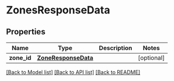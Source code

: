 # ZonesResponseData

## Properties
Name | Type | Description | Notes
------------ | ------------- | ------------- | -------------
**zone_id** | [**ZoneResponseData**](ZoneResponseData.md) |  | [optional] 

[[Back to Model list]](../README.md#documentation-for-models) [[Back to API list]](../README.md#documentation-for-api-endpoints) [[Back to README]](../README.md)

